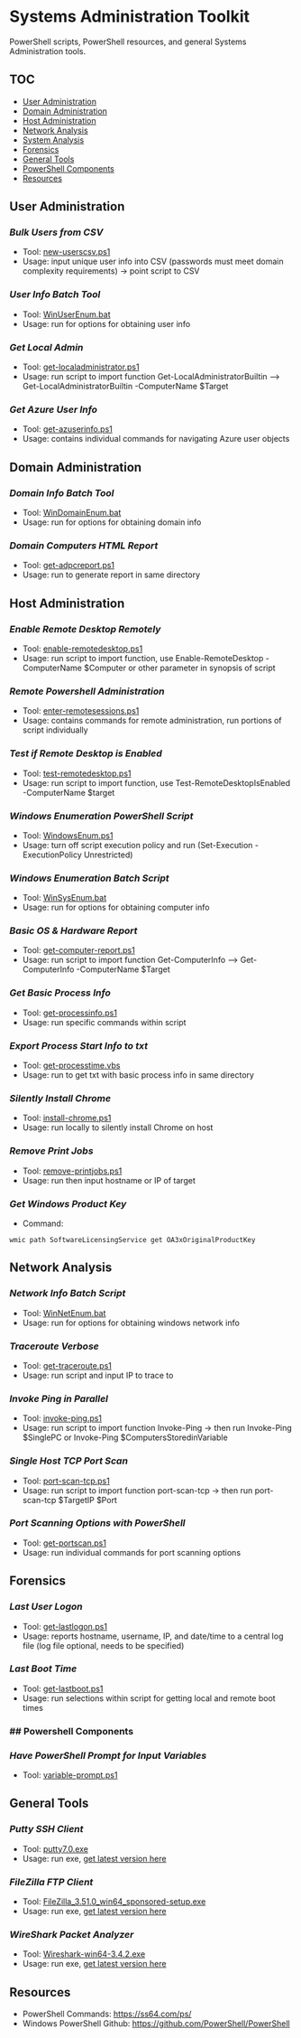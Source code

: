 # Systems Administration Toolkit

PowerShell scripts, PowerShell resources, and general Systems Administration tools.

## TOC

* [User Administration](##User-Administration)
* [Domain Administration](##Domain-Administration)
* [Host Administration](##Host-Administration)
* [Network Analysis](##Network-Analysis)
* [System Analysis](##System-Administration)
* [Forensics](##Forensics)
* [General Tools](##General-Tools)
* [PowerShell Components](##PowerShell-Components)
* [Resources](##Resources)

## User Administration ##

### <em>Bulk Users from CSV</em>
* Tool: [new-userscsv.ps1](/tools/users/new-userscsv/)
* Usage: input unique user info into CSV (passwords must meet domain complexity requirements) -> point script to CSV

### <em>User Info Batch Tool</em>
* Tool: [WinUserEnum.bat](/tools/users/WinUserEnum.bat)
* Usage: run for options for obtaining user info

### <em>Get Local Admin</em>
* Tool: [get-localadministrator.ps1](/tools/users/get-localadministrator.ps1)
* Usage: run script to import function Get-LocalAdministratorBuiltin --> Get-LocalAdministratorBuiltin -ComputerName $Target

### <em>Get Azure User Info</em>
* Tool: [get-azuserinfo.ps1](/tools/users/get-azuserinfo.ps1)
* Usage: contains individual commands for navigating Azure user objects

## Domain Administration

### <em>Domain Info Batch Tool</em>
* Tool: [WinDomainEnum.bat](/tools/domain/WinDomainEnum.bat)
* Usage: run for options for obtaining domain info

### <em>Domain Computers HTML Report</em>
 * Tool: [get-adpcreport.ps1](/tools/domain/get-adpcreport.ps1)
 * Usage: run to generate report in same directory

## Host Administration

### <em>Enable Remote Desktop Remotely</em>
 * Tool: [enable-remotedesktop.ps1](/tools/computers/enable-remotedesktop.ps1)
 * Usage: run script to import function, use Enable-RemoteDesktop -ComputerName $Computer or other parameter in synopsis of script

### <em>Remote Powershell Administration</em>
  * Tool: [enter-remotesessions.ps1](/tools/computers/enter-remotesessions.ps1)
  * Usage: contains commands for remote administration, run portions of script individually

### <em>Test if Remote Desktop is Enabled</em>
 * Tool: [test-remotedesktop.ps1](/tools/computers/test-remotedesktop.ps1)
 * Usage: run script to import function, use Test-RemoteDesktopIsEnabled -ComputerName $target

### <em> Windows Enumeration PowerShell Script </em>
 * Tool: [WindowsEnum.ps1](/tools/computers/WindowsEnum.ps1)
 * Usage: turn off script execution policy and run (Set-Execution -ExecutionPolicy Unrestricted)

### <em>Windows Enumeration Batch Script </em>
 * Tool: [WinSysEnum.bat](/tools/computers/WinSysEnum.bat)
 * Usage: run for options for obtaining computer info

### <em>Basic OS & Hardware Report</em>
* Tool: [get-computer-report.ps1](/tools/computers/get-computer-report.ps1)
* Usage: run script to import function Get-ComputerInfo --> Get-ComputerInfo -ComputerName $Target

### <em>Get Basic Process Info</em>
* Tool: [get-processinfo.ps1](/tools/computers/get-processinfo.ps1)
* Usage: run specific commands within script

### <em>Export Process Start Info to txt</em>
* Tool: [get-processtime.vbs](/tools/computers/get-processtime.vbs)
* Usage: run to get txt with basic process info in same directory

### <em>Silently Install Chrome</em>
* Tool: [install-chrome.ps1](/tools/maintenance/install-chrome.ps1)
* Usage: run locally to silently install Chrome on host

### <em>Remove Print Jobs</em>
* Tool: [remove-printjobs.ps1](/tools/maintenance/install-chrome.ps1)
* Usage: run then input hostname or IP of target

### <em>Get Windows Product Key</em>
* Command: 
```
wmic path SoftwareLicensingService get OA3xOriginalProductKey
```

## Network Analysis

### <em>Network Info Batch Script</em>
* Tool: [WinNetEnum.bat](/tools/network/WinNetEnum.bat)
* Usage: run for options for obtaining windows network info

### <em>Traceroute Verbose</em>
* Tool: [get-traceroute.ps1](/tools/network/get-traceroute.ps1)
* Usage: run script and input IP to trace to

### <em>Invoke Ping in Parallel</em>
* Tool: [invoke-ping.ps1](/tools/network/invoke-ping.ps1)
* Usage: run script to import function Invoke-Ping -> then run Invoke-Ping $SinglePC or Invoke-Ping $ComputersStoredinVariable

### <em>Single Host TCP Port Scan</em>
* Tool: [port-scan-tcp.ps1](/tools/network/port-scan-tcp.ps1) 
* Usage: run script to import function port-scan-tcp -> then run port-scan-tcp $TargetIP $Port

### <em>Port Scanning Options with PowerShell</em>
* Tool: [get-portscan.ps1](/tools/network/get-portscan.ps1)
* Usage: run individual commands for port scanning options

## Forensics

### <em>Last User Logon</em>
 * Tool: [get-lastlogon.ps1](/tools/analysis/get-lastlogon.ps1)
 * Usage: reports hostname, username, IP, and date/time to a central log file (log file optional, needs to be specified)

### <em>Last Boot Time</em>
 * Tool: [get-lastboot.ps1](/tools/analysis/get-lastboot.ps1)
 * Usage: run selections within script for getting local and remote boot times

### ## Powershell Components

### <em>Have PowerShell Prompt for Input Variables</em>
* Tool: [variable-prompt.ps1](/tools/powershell/variable-prompt.ps1)
## General Tools

### <em>Putty SSH Client</em>
* Tool: [putty7.0.exe](/tools/general/putty7.0.exe)
* Usage: run exe, [get latest version here](https://www.chiark.greenend.org.uk/~sgtatham/putty/latest.html)

### <em>FileZilla FTP Client</em>
* Tool: [FileZilla_3.51.0_win64_sponsored-setup.exe](/tools/general/FileZilla_3.51.0_win64_sponsored-setup.exe)
* Usage: run exe, [get latest version here](https://filezilla-project.org/download.php?type=client)

### <em>WireShark Packet Analyzer</em>
* Tool: [Wireshark-win64-3.4.2.exe](/tools/general/Wireshark-win64-3.4.2.exe)
* Usage: run exe, [get latest version here](https://www.wireshark.org/#download)

## Resources
* PowerShell Commands: https://ss64.com/ps/
* Windows PowerShell Github: https://github.com/PowerShell/PowerShell
